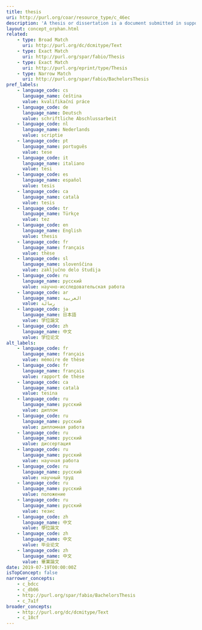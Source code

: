 ```yaml
---
title: thesis
uri: http://purl.org/coar/resource_type/c_46ec
description: 'A thesis or dissertation is a document submitted in support of candidature for an academic degree or professional qualification presenting the author''s research and findings. [Source: https://en.wikipedia.org/wiki/Thesis ]'
layout: concept_orphan.html
related:
    - type: Broad Match
      uri: http://purl.org/dc/dcmitype/Text
    - type: Exact Match
      uri: http://purl.org/spar/fabio/Thesis
    - type: Exact Match
      uri: http://purl.org/eprint/type/Thesis
    - type: Narrow Match
      uri: http://purl.org/spar/fabio/BachelorsThesis
pref_labels:
    - language_code: cs
      language_name: čeština
      value: kvalifikační práce
    - language_code: de
      language_name: Deutsch
      value: schriftliche Abschlussarbeit
    - language_code: nl
      language_name: Nederlands
      value: scriptie
    - language_code: pt
      language_name: português
      value: tese
    - language_code: it
      language_name: italiano
      value: tesi
    - language_code: es
      language_name: español
      value: tesis
    - language_code: ca
      language_name: català
      value: tesis
    - language_code: tr
      language_name: Türkçe
      value: tez
    - language_code: en
      language_name: English
      value: thesis
    - language_code: fr
      language_name: français
      value: thèse
    - language_code: sl
      language_name: slovenščina
      value: zaključno delo študija
    - language_code: ru
      language_name: русский
      value: научно-исследовательская работа
    - language_code: ar
      language_name: العربية
      value: رسالة
    - language_code: ja
      language_name: 日本語
      value: 学位論文
    - language_code: zh
      language_name: 中文
      value: 学位论文
alt_labels:
    - language_code: fr
      language_name: français
      value: mémoire de thèse
    - language_code: fr
      language_name: français
      value: rapport de thèse
    - language_code: ca
      language_name: català
      value: tesina
    - language_code: ru
      language_name: русский
      value: диплом
    - language_code: ru
      language_name: русский
      value: дипломная работа
    - language_code: ru
      language_name: русский
      value: диссертация
    - language_code: ru
      language_name: русский
      value: научная работа
    - language_code: ru
      language_name: русский
      value: научный труд
    - language_code: ru
      language_name: русский
      value: положение
    - language_code: ru
      language_name: русский
      value: тезис
    - language_code: zh
      language_name: 中文
      value: 學位論文
    - language_code: zh
      language_name: 中文
      value: 毕业论文
    - language_code: zh
      language_name: 中文
      value: 畢業論文
date: 2019-07-19T00:00:00Z
isTopConcept: false
narrower_concepts:
    - c_bdcc
    - c_db06
    - http://purl.org/spar/fabio/BachelorsThesis
    - c_7a1f
broader_concepts:
    - http://purl.org/dc/dcmitype/Text
    - c_18cf
---
```


